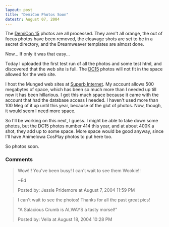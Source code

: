 ```yaml
---
layout: post
title: "DemiCon Photos Soon"
datestr: August 07, 2004
---
```


The <a href="http://www.demicon.org/15/" title="DemiCon 15">DemiCon 15</a> photos are all processed.  They aren't all orange, the out of focus photos have been removed, the cleavage shots are set to be in a secret directory, and the Dreamweaver templates are almost done.

Now... If only it was that easy...

Today I uploaded the first test run of all the photos and some test html, and discovered that the web site is full.  The <a href="http://www.demicon.org/15/" title="DemiCon 15">DC15</a> photos will not fit in the space allowed for the web site.

I host the Munged web sites at <a href="http://www.suberb.net/" title="Superb Internet">Superb Internet</a>.  My account allows 500 megabytes of space, which has been so much more than I needed up till now it has been hillarious.  I got this much space because it came with the account that had the database access I needed.  I haven't used more than 100 Meg of it up until this year, because of the glut of photos.  Now, though, it would seem I need more space.

So I'll be working on this next, I guess.  I might be able to take down some photos, but the DC15 photos number 414 this year, and at about 400K a shot, they add up to some space.  More space would be good anyway, since I'll have AnimeIowa CosPlay photos to put here too.

So photos soon.

### Comments

<blockquote>
Wow!!! You've been busy! I can't wait to see them Wookie!!

~Ed
<div class="post-meta">Posted by: Jessie Pridemore at August  7, 2004 11:59 PM</div> </blockquote>

<blockquote>
I can't wait to see the photos!  Thanks for all the past great pics!

"A Salacious Crumb is ALWAYS a tasty morsel!"
<div class="post-meta">Posted by: Vella at August 18, 2004 10:28 PM</div> </blockquote>

